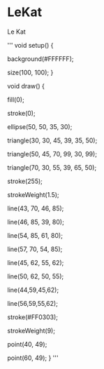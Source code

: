 # LeKat
Le Kat

'''
void setup() {

  background(#FFFFFF);

  size(100, 100);
}

void draw() {

  fill(0);

  stroke(0);

  ellipse(50, 50, 35, 30);

  triangle(30, 30, 45, 39, 35, 50); 

  triangle(50, 45, 70, 99, 30, 99);

  triangle(70, 30, 55, 39, 65, 50);


  stroke(255);

  strokeWeight(1.5);

  line(43, 70, 46, 85);

  line(46, 85, 39, 80);

  line(54, 85, 61, 80);

  line(57, 70, 54, 85);

  
  line(45, 62, 55, 62);
  
  line(50, 62, 50, 55);
  
  line(44,59,45,62);
  
  line(56,59,55,62);
  

  stroke(#FF0303);

  strokeWeight(9);

  point(40, 49);

  point(60, 49);
}
'''

